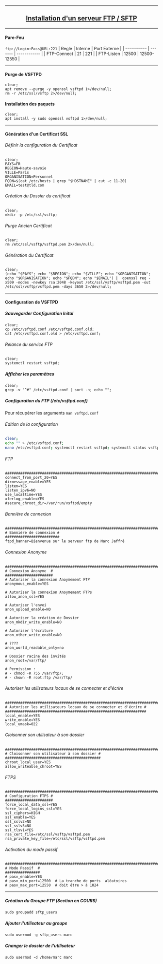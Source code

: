 ---------------------------------------------------------------------------------------------------------------------
## <p align='center'> [Installation d'un serveur FTP / SFTP](https://infoloup.no-ip.org/ftps-vsftpd-debian10/) </p>

---------------------------------------------------------------------------------------------------------------------
#### Pare-Feu

`ftp://Login:Pass@URL:221`
| Regle       | Interne | Port Externe |
| ----------- | ------- | ------------ |
| FTP-Connect | 21      | 221          |
| FTP-Listen  | 12500   | 12500-12550  |




---------------------------------------------------------------------------------------------------------------------
#### Purge de VSFTPD
```
clear;
apt remove --purge -y openssl vsftpd 1>/dev/null;
rm -r /etc/ssl/vsftp 2>/dev/null;
```

#### Installation des paquets
```
clear;
apt install -y sudo openssl vsftpd 1>/dev/null;
```

---------------------------------------------------------------------------------------------------------------------
#### Génération d'un Certificat SSL

###### Définir la configuration du Certificat
```
clear;
PAYS=FR
REGION=Haute-savoie
VILLE=Paris
ORGANISATION=Personnel
FQDN=$(cat /etc/hosts | grep "$HOSTNAME" | cut -c 11-20)
EMAIL=test@tld.com
```

###### Création du Dossier du certificat
```
clear;
mkdir -p /etc/ssl/vsftp;
```

###### Purge Ancien Certificat
```
clear;
rm /etc/ssl/vsftp/vsftpd.pem 2>/dev/null;
```

###### Génération du Certificat
```
clear;
(echo "$PAYS"; echo "$REGION"; echo "$VILLE"; echo "$ORGANISATION"; echo "$ORGANISATION"; echo "$FQDN"; echo "$EMAIL") |  openssl req -x509 -nodes -newkey rsa:2048 -keyout /etc/ssl/vsftp/vsftpd.pem -out /etc/ssl/vsftp/vsftpd.pem -days 3650 2>/dev/null; 
```

---------------------------------------------------------------------------------------------------------------------
#### Configuration de VSFTPD
##### Sauvegarder Configuration Inital
```
clear;
cp /etc/vsftpd.conf /etc/vsftpd.conf.old;
cat /etc/vsftpd.conf.old > /etc/vsftpd.conf;
```

###### Relance du service FTP
```
clear;
systemctl restart vsftpd;
```


##### Afficher les paramètres
```
clear; 
grep -v "^#" /etc/vsftpd.conf | sort -n; echo "";
```

##### Configuration du FTP (/etc/vsftpd.conf)
Pour récupérer les arguments `man vsftpd.conf`
###### Edition de la configuration
```bash
clear;
echo "" > /etc/vsftpd.conf;
nano /etc/vsftpd.conf; systemctl restart vsftpd; systemctl status vsftpd;
```

###### FTP
```
####################################################################################
connect_from_port_20=YES
dirmessage_enable=YES
listen=YES
listen_ipv6=NO
use_localtime=YES
xferlog_enable=YES
#secure_chroot_dir=/var/run/vsftpd/empty
```

###### Bannière de connexion
```
####################################################################################
# Bannière de connexion #
#########################
ftpd_banner=Bienvenue sur le serveur ftp de Marc Jaffré
```

###### Connexion Anonyme  
```
####################################################################################
# Connexion Anonyme  #
######################
# Autoriser la connexion Anoymement FTP
anonymous_enable=YES

# Autoriser la connexion Anoymement FTPs
allow_anon_ssl=YES

# Autoriser l'envoi
anon_upload_enable=NO

# Autoriser la création de Dossier
anon_mkdir_write_enable=NO

# Autoriser l'écriture
anon_other_write_enable=NO

# ????
anon_world_readable_only=no

# Dossier racine des invités
anon_root=/var/ftp/

# Permission :
# - chmod -R 755 /var/ftp/;
# - chown -R root:ftp /var/ftp/
```

###### Autoriser les utilisateurs locaux de se connecter et d'écrire
```
####################################################################################
# Autoriser les utilisateurs locaux de se connecter et d'écrire #
#################################################################
local_enable=YES
write_enable=YES
local_umask=022
```

###### Cloisonner son utilisateur à son dossier
```
####################################################################################
# Cloisonner son utilisateur à son dossier #
############################################
chroot_local_user=YES 
allow_writeable_chroot=YES
```

###### FTPS
```
####################################################################################
# Configuration FTPS #
######################
force_local_data_ssl=YES
force_local_logins_ssl=YES
ssl_ciphers=HIGH
ssl_enable=YES
ssl_sslv2=NO
ssl_sslv3=NO
ssl_tlsv1=YES
rsa_cert_file=/etc/ssl/vsftp/vsftpd.pem
rsa_private_key_file=/etc/ssl/vsftp/vsftpd.pem
```

###### Activation du mode passif
```
####################################################################################
# Mode Passif  #
################
# pasv_enable=YES
# pasv_min_port=12500  # La tranche de ports  aléatoires 
# pasv_max_port=12550  # doit être > à 1024
```

---------------------------------------------------------------------------------------------------------------------

##### Création du Groupe FTP (Section en COURS)
```
sudo groupadd sftp_users
```

##### Ajouter l'utilisateur au groupe
```
sudo usermod -g sftp_users marc
```

##### Changer le dossier de l'utilisateur
```
sudo usermod -d /home/marc marc
```
